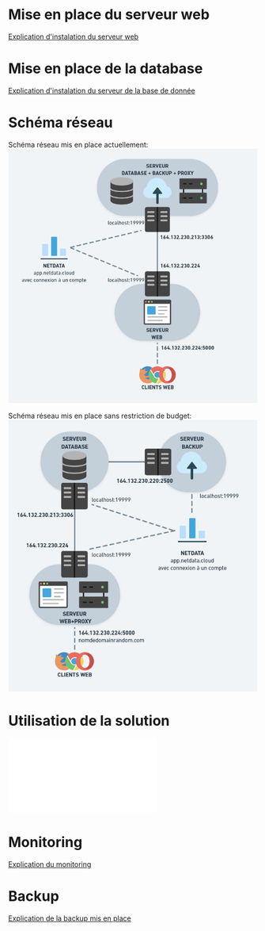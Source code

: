 # Mise en place du serveur web
[Explication d'instalation du serveur web](./Markdown/Mise_en_place_du_serveur_web.md)

# Mise en place de la database
[Explication d'instalation du serveur de la base de donnée](./Markdown/Mise_en_place_de_la_base_de_donnees.md)

# Schéma réseau
Schéma réseau mis en place actuellement:
![INFRA 1](./Markdown/infra1.PNG)

Schéma réseau mis en place sans restriction de budget:
![INFRA 2](./Markdown/infra2.PNG)

# Utilisation de la solution
![Comment utiliser la solution mis en place](./Markdown/solution.md)

# Monitoring
[Explication du monitoring](./Markdown/Monitoring.md)

# Backup
[Explication de la backup mis en place](./Markdown/backup.md)